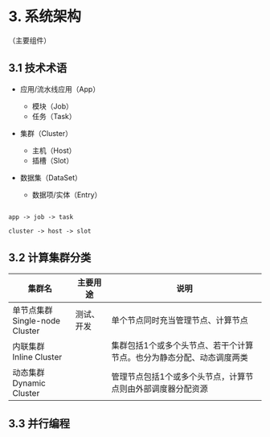 # 3. 系统架构

（主要组件）



## 3.1 技术术语

- 应用/流水线应用（App）
  - 模块（Job）
  - 任务（Task）

- 集群（Cluster）
  - 主机（Host）
  - 插槽（Slot）

- 数据集（DataSet）
  - 数据项/实体（Entry）


```

app -> job -> task

cluster -> host -> slot

```

## 3.2 计算集群分类

|  集群名  | 主要用途 |  说明    |
| --------- | -----|  ------- |
| 单节点集群<br/>Single-node Cluster | 测试、开发 | 单个节点同时充当管理节点、计算节点|
| 内联集群<br/>Inline Cluster |  | 集群包括1个或多个头节点、若干个计算节点。也分为静态分配、动态调度两类 |
| 动态集群<br/>Dynamic Cluster |  | 管理节点包括1个或多个头节点，计算节点则由外部调度器分配资源 |

## 3.3 并行编程